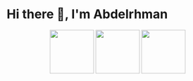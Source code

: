 # Hi there 👋, I'm Abdelrhman

<div id="header" align="center">
  <a href="https://media.giphy.com/media/ijEiXYEo9DBxm/giphy.gif"><img src="https://media.giphy.com/media/83oKRtNWRC3Z8LLWJn/giphy.gif" width=100 height=100></a>
  <a href="https://twitter.com/Abdel_Elnabwi"><img src="https://media.giphy.com/media/SMKiEh9WDO6ze/giphy.gif" width=100 height=100></a>
  <a href="https://www.linkedin.com/in/abdelrhman-s-ibrahim-67956622a/"><img src="https://media.giphy.com/media/tC6BeKjgXlWvIDLqie/giphy.gif" width=100 height=100></a>
  </div[
  <hr>
